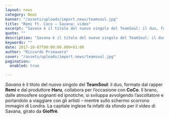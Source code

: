 ```yaml
---
layout: news
category: News
banner: "/assets/uploads/import.news/teamsoul.jpg"
title: "Remi ft. Coco – Savana: video"
excerpt: "Savana è il titolo del nuovo singolo del TeamSoul: il duo, formato dal rapper Remi e dal produttore Haru, collabora per l’occasione con CoCo. Il brano, dalle atmosfere sognanti ed ipnotiche, si sviluppa avvolgendo l’ascoltatore e portandolo a viaggiare con gli artisti – mentre sullo schermo scorrono immagini di Londra. La capitale inglese fa infatti [&hellip"
quote: ""
description: "Savana è il titolo del nuovo singolo del TeamSoul: il duo, formato dal rapper Remi e dal produttore Haru, collabora per l’occasione con CoCo. Il brano, dalle atmosfere sognanti ed ipnotiche, si sviluppa avvolgendo l’ascoltatore e portandolo a viaggiare con gli artisti – mentre sullo schermo scorrono immagini di Londra. La capitale inglese fa infatti [&hellip"
keywords: ""
date: 2017-10-07T00:00:00.000+01:00
author: "Riccardo Primavera"
cover: "/assets/uploads/import.news/teamsoul.jpg"
pagination:
  enabled: true

---
```


_Savana_ è il titolo del nuovo singolo del **TeamSoul**: il duo, formato dal rapper **Remi** e dal produttore **Haru**, collabora per l’occasione con **CoCo**. Il brano, dalle atmosfere sognanti ed ipnotiche, si sviluppa avvolgendo l’ascoltatore e portandolo a viaggiare con gli artisti – mentre sullo schermo scorrono immagini di Londra. La capitale inglese fa infatti da sfondo per il video di Savana, girato da **Gioffrè**.